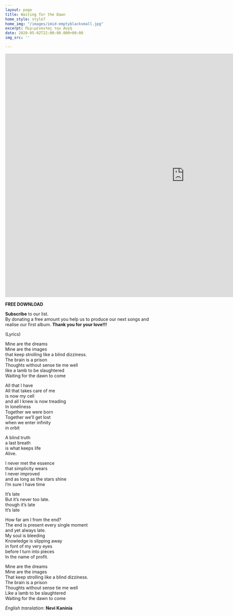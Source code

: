 ```yaml
---
layout: page
title: Waiting for the Dawn
home_style: style7
home_img: "/images/imid-emptyblacksmall.jpg"
excerpt: Περιμένοντας την Αυγή
date: 2020-05-02T22:00:00.000+00:00
img_src: ''

---
```

<iframe title="vimeo-player" src="https://player.vimeo.com/video/414499503" width="1150" height="780" frameborder="0" allowfullscreen></iframe>

**FREE DOWNLOAD**

**Subscribe** to our list.  
By donating a free amount you help us to produce our next songs and realise our first album. **Thank you for your love!!!**

(Lyrics)

Mine are the dreams  
Mine are the images  
that keep strolling like a blind dizziness.  
The brain is a prison  
Thoughts without sense tie me well  
like a lamb to be slaughtered  
Waiting for the dawn to come

All that I have  
All that takes care of me  
is now my cell  
and all I knew is now treading  
In loneliness  
Together we were born  
Together we’ll get lost  
when we enter infinity  
in orbit

A blind truth  
a last breath  
is what keeps life  
Alive.

I never met the essence  
that simplicity wears  
I never improved  
and as long as the stars shine  
I’m sure I have time

It’s late  
But it’s never too late.  
though it’s late  
It’s late

How far am I from the end?  
The end is present every single moment  
and yet always late.  
My soul is bleeding  
Knowledge is slipping away  
in font of my very eyes  
before I turn into pieces  
In the name of profit.

Mine are the dreams  
Mine are the images  
That keep strolling like a blind dizziness.  
The brain is a prison  
Thoughts without sense tie me well  
Like a lamb to be slaughtered  
Waiting for the dawn to come

_English translation:_ **Nevi Kaninia**